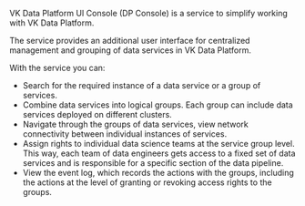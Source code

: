 VK Data Platform UI Console (DP Console) is a service to simplify working with VK Data Platform.

The service provides an additional user interface for centralized management and grouping of data services in VK Data Platform.

With the service you can:

- Search for the required instance of a data service or a group of services.
- Combine data services into logical groups. Each group can include data services deployed on different clusters.
- Navigate through the groups of data services, view network connectivity between individual instances of services.
- Assign rights to individual data science teams at the service group level. This way, each team of data engineers gets access to a fixed set of data services and is responsible for a specific section of the data pipeline.
- View the event log, which records the actions with the groups, including the actions at the level of granting or revoking access rights to the groups.
